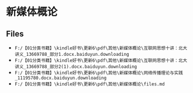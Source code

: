 # 新媒体概论

## Files

- `F:/【01分类书籍】\kindle好书\更新6\pdf\其他\新媒体概论\互联网思想十讲：北大讲义_13669788_部分1.docx.baiduyun.downloading`
- `F:/【01分类书籍】\kindle好书\更新6\pdf\其他\新媒体概论\互联网思想十讲：北大讲义_13669788_部分2(1).docx.baiduyun.downloading`
- `F:/【01分类书籍】\kindle好书\更新6\pdf\其他\新媒体概论\网络传播理论与实践_11195780.docx.baiduyun.downloading`
- `F:/【01分类书籍】\kindle好书\更新6\pdf\其他\新媒体概论\files.md`
